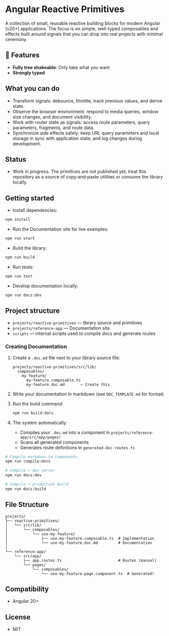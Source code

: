 # Angular Reactive Primitives

A collection of small, reusable reactive building blocks for modern Angular (v20+) applications. The focus is on simple, well-typed composables and effects built around signals that you can drop into real projects with minimal ceremony.

## 🚀 Features

- **Fully tree shakeable**: Only take what you want
- **Strongly typed**

## What you can do

- Transform signals: debounce, throttle, track previous values, and derive state.
- Observe the browser environment: respond to media queries, window size changes, and document visibility.
- Work with router state as signals: access route parameters, query parameters, fragments, and route data.
- Synchronize side effects safely: keep URL query parameters and local storage in sync with application state, and log changes during development.

## Status

- Work in progress. The primitives are not published yet; treat this repository as a source of copy‑and‑paste utilities or consume the library locally.

## Getting started

- Install dependencies:

```bash
npm install
```

- Run the Documentation site for live examples:

```bash
npm run start
```

- Build the library:

```bash
npm run build
```

- Run tests:

```bash
npm run test
```

- Develop documentation locally:

```bash
npm run docs:dev
```

## Project structure

- `projects/reactive-primitives` — library source and primitives
- `projects/reference-app` — Documentation site
- `scripts` — internal scripts used to compile docs and generate routes

### Creating Documentation

1. Create a `.doc.md` file next to your library source file:

   ```
   projects/reactive-primitives/src/lib/
     composables/
       my-feature/
         my-feature.composable.ts
         my-feature.doc.md       ← Create this
   ```

2. Write your documentation in markdown (see `DOC_TEMPLATE.md` for format)

3. Run the build command:

   ```bash
   npm run build:docs
   ```

4. The system automatically:
   - Compiles your `.doc.md` into a component in `projects/reference-app/src/app/pages/`
   - Scans all generated components
   - Generates route definitions in `generated-doc-routes.ts`

```bash
# Compile markdown to components
npm run compile:docs

# Compile + dev server
npm run docs:dev

# Compile + production build
npm run docs:build
```

## File Structure

```
projects/
├── reactive-primitives/
│   └── src/lib/
│       └── composables/
│           └── use-my-feature/
│               ├── use-my-feature.composable.ts  # Implementation
│               └── use-my-feature.doc.md         # Documentation
│
└── reference-app/
    └── src/app/
        ├── app.routes.ts                         # Routes (manual)
        └── pages/
            └── composables/
                └── use-my-feature-page.component.ts  # Generated!
```

## Compatibility

- Angular 20+

## License

- MIT
